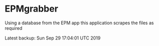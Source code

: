 # EPMgrabber
Using a database from the EPM app this application scrapes the files as required


Latest backup: Sun Sep 29 17:04:01 UTC 2019
